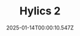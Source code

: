 ---
title: "Hylics 2"
id: 1286710
date: 2025-01-14T00:00:10.547Z
link: games/steam/recent/hylics-2
image: http://media.steampowered.com/steamcommunity/public/images/apps/1286710/c1a512b9730b15d91a003d48f79c1072995e82f5.jpg
playtime_2weeks: 39
playtime_forever: 39
playtime_windows_forever: 0
playtime_mac_forever: 0
playtime_linux_forever: 39
playtime_deck_forever: 39
---